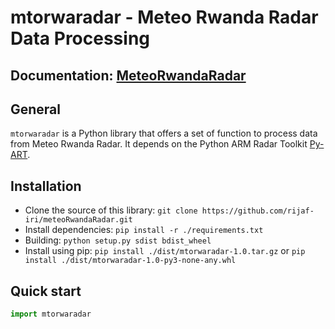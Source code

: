 # mtorwaradar - Meteo Rwanda Radar Data Processing

## Documentation: [MeteoRwandaRadar](https://iri.columbia.edu/~rijaf/)

## General
`mtorwaradar` is a Python library that offers a set of function to process data from Meteo Rwanda Radar.
It depends on the Python ARM Radar Toolkit [Py-ART](https://arm-doe.github.io/pyart-docs-travis/).

## Installation
 * Clone the source of this library: `git clone https://github.com/rijaf-iri/meteoRwandaRadar.git`
 * Install dependencies: `pip install -r ./requirements.txt `
 * Building: `python setup.py sdist bdist_wheel`
 * Install using pip: `pip install ./dist/mtorwaradar-1.0.tar.gz` or `pip install ./dist/mtorwaradar-1.0-py3-none-any.whl`

## Quick start

```python
import mtorwaradar
```
